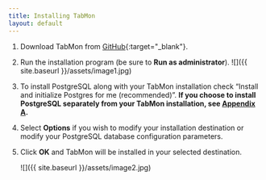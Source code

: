 ```yaml
---
title: Installing TabMon
layout: default 
---
```


1. Download TabMon from [GitHub](https://github.com/tableau/TabMon/releases){:target="_blank"}.

2. Run the installation program (be sure to **Run as administrator**).
   ![]({{ site.baseurl }}/assets/image1.jpg)
   
3.  To install PostgreSQL along with your TabMon installation check “Install and initialize Postgres for me (recommended)”. **If you choose to install PostgreSQL separately from your TabMon installation, see [Appendix A](tabmon_appendix_a).**

4.  Select **Options** if you wish to modify your installation destination or modify your PostgreSQL database configuration parameters. 
5. Click **OK** and TabMon will be installed in your selected destination.

   ![]({{ site.baseurl }}/assets/image2.jpg)
   
